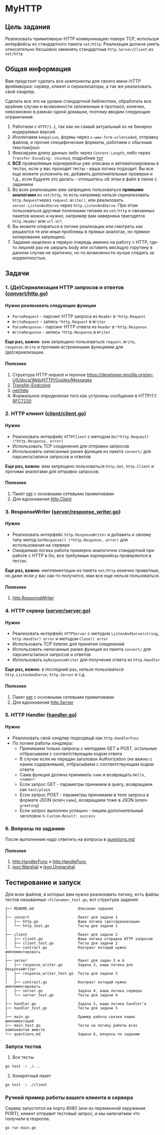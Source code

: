 # MyHTTP

## Цель задания

Реализовать примитивную HTTP коммуникацию поверх TCP, используя интерфейсы из стандартного пакета `net/http`. Реализация
должна уметь относительно бесшовно заменять стандартные `http.Server/Client` из `net/http`

## Общая информация

Вам предстоит сделать все компоненты для своего мини-HTTP фреймворка: сервер, клиент и сериализаторы, а так же
реализовать свой хэндлер.

Сделать все это на уровне стандартной библиотеки, обработать все крайние случаи и возможности заложенные в протокол,
конечно, невозможно в рамках одной домашки, поэтому вводим следующие ограничения:

1) Работаем с `HTTP/1.1`, так как он самый актуальный из не бинарно кодируемых версий
2) Исключаем `keepalive`, формы через `x-www-form-urlencoded`, отправку файлов, и прочие специфические форматы, работаем
   с обычным текстом/json
3) Фиксируем длину данных либо через `Content-Length`, либо через `Transfer-Encoding: chunked`,
   подробнее [тут](https://ru.wikipedia.org/wiki/Chunked_transfer_encoding)
4) **ВСЕ** проверяемые корнеркейсы уже описаны и автоматизированы в тестах, если у вас проходят тесты - ваша логика
   подходит. Вы все еще можете усложнить ее, добавить дополнительные проверки и т.д., если будуете это делать -
   отпишитесь об этом в файл в папке с заданием
5) Во всех реализациях вам запрещено пользоваться **прямыми аналогами** из `net/http`, то есть например нельзя
   сериализовать `http.Request`через `request.Write()`, или реализовать `server.ListenAndServe` через
   `http.ListenAndServe`. При этом пользоваться другими полезными типами из `net/http` и связанных пакетов можно и
   нужно, например вам наверняка пригодятся `http.Header` или `url.Url`
6) Вы можете опираться в логике реализации или смотреть как решаются те или иные проблемы в прямых аналогах, но прямое
   копирование запрещено.
7) Задание нацелено в первую очередь именно на работу с HTTP, где-то лишний раз не закрыть body или оставить висящую
   горутину в данном случае не критично, но по возможности лучше следить за корректностью.

## Задачи

### 1. (Де)Сериализация HTTP запросов и ответов ([convert/http.go](convert/http.go))

#### Нужно реализовать следующие функции

- `ParseRequest` - парсинг HTTP запроса из `Reader` в `*http.Request`
- `WriteRequest` - запись `*http.Request` в `Writer`
- `ParseResponse` - парсинг HTTP ответа из `Reader` в `*http.Response`
- `WriteResponse` - запись `*http.Response` в `Writer`

**Еще раз, важно:** вам запрещено пользоваться `request.Write`, `response.Write` и прочими встроенными функциями для
(де)сериализации.

#### Полезное

1) Структура HTTP request и reponse https://developer.mozilla.org/en-US/docs/Web/HTTP/Guides/Messages
2) [Transfer-Endcoing](https://ru.wikipedia.org/wiki/Chunked_transfer_encoding)
3) [net/http](https://pkg.go.dev/net/http#pkg-types)
2) Формальное определение того как устроены сообщения в HTTP/1.1: [RFC7230](https://tools.ietf.org/html/rfc7230)

### 2. HTTP клиент ([client/client.go](client/client.go))

#### Нужно

- Реализовать интерфейс `HTTPClient` с методом `Do(*http.Request) (*http.Response, error)`
- Использовать TCP соединения для отправки запросов
- Использовать написанные ранее функции из пакета `convert/` для парсинга/записи запросов и ответов

**Еще раз, важно:** вам запрещено пользоваться `http.Get`, `http.Client` и прочими аналогами для отправки запросов.

#### Полезное

1) Пакет [net](https://pkg.go.dev/net#pkg-overview) с основными сетевыми примитивами
2) Для вдохновения [http.Client](https://cs.opensource.google/go/go/+/refs/tags/go1.25.3:src/net/http/client.go;l=57)

### 3. ResponseWriter ([server/response_writer.go](server/response_writer.go))

#### Нужно

- Реализовать интерфейс `http.ResponseWriter` и добавить к своему типу метод `GetResponse() (*http.Response, error)` для
  использования на сервере
- Ожидаемая логика работа примерно аналогична стандартной при работе с HTTP в Go, все требуемые корнеркейсы проверяются
  в тестах.

**Еще раз, важно:** имплементации из пакета `net/http` конечно приватные, но даже если у вас как-то получится, ими все
еще
нельзя пользоваться.

#### Полезное

1) [http.ResponseWriter](https://pkg.go.dev/net/http#ResponseWriter)

### 4. HTTP сервер ([server/server.go](server/server.go))

#### Нужно

- Реализовать интерфейс `HTTPServer` с методом `ListenAndServe(string, http.Handler) error` и методом `Close() error`
- Использовать TCP listener для принятия соединений
- Использовать написанные ранее функции из пакета `convert/` для парсинга/записи запросов и ответов
- Использовать `myResponseWriter` для получения ответа из `http.Handler`

**Еще раз, важно:** в последний раз, нельзя пользоваться `http.ListenAndServe`, `http.Server` и т.д.

#### Полезное

1) Пакет [net](https://pkg.go.dev/net#pkg-overview) с основными сетевыми примитивами
2) Для вдохновения [http.Server](https://pkg.go.dev/net/http#hdr-Servers)

### 5. HTTP Handler ([handler.go](handler.go))

#### Нужно

- Реализовать свой хэндлер подходящй как `http.HandlerFunc`
- По логике работы хэндлера:
    - Принимаем только запросы с методами GET и POST, остальные отбрасываем с соответствующим кодом ответа
    - В случае если не передан заголовок Authorization (не важно с каким содержимым), отбрасываем с соответствующим
      кодом ответа
    - Сама функция должна принимать `name` и возвращать `Hello, <name>!`
    - Если запрос GET - параметры принмаем в query, возвращаем как `text/plain`
    - Если запрос POST - параметры принимаем в теле запроса в формате JSON (ключ `name`), возвращаем тоже в JSON (ключ
      `greeting`)
    - Если запрос выполнен успешно - пишем дополнительный заголовок `X-Custom-Result: success`

### 6. Вопросы по заданию

После выполнения надо ответить на вопросы в [questions.md](questions.md)

#### Полезное

1) [http.HandlerFunc](https://pkg.go.dev/net/http#HandleFunc)
   и [http.HandleFunc](https://pkg.go.dev/net/http#HandleFunc)
2) [json.Marshal](https://pkg.go.dev/encoding/json#Marshal)
   и [json.Unmarshal](https://pkg.go.dev/encoding/json#Unmarshal)

## Тестирование и запуск

Для всех файлов, в которых вам нужно реализовать логику, есть файлы тестов называнные `<filename>_test.go`, вот
структура задания:

```
├── README.md                    Описание задания
│
├── convert                      Пакет для задачи 1
│   ├── http.go                  Ваша логика (де)сериализации
│   └── http_test.go             Тесты для задачи 1
│   
├── client                       Пакет для задачи 2
│   ├── client.go                Ваша логика отправки HTTP запросов
│   ├── client_test.go           Тесты для задачи 2
│   └── contract.go              Контракт который нужно имплементировать
│   
├── server                       Пакет для задач 3 и 4
│   ├── response_writer.go       Задача 3, ваша логика для ResponseWriter
│   ├── response_writer_test.go  Тесты для задачи 3
│   │
│   ├── contract.go              Контракт который нужно имплементировать
│   ├── server.go                Задача 4, ваша логика сервера
│   └── server_test.go           Тесты для задачи 4
│
├── handler.go                   Задача 5, ваша логика handler'а
├── handler_test.go              Тесты для задачи 5
│
├── main.go                      Пример работы связки наших имплементаций
├── main_test.go                 Тесты на логику работы всех компонентов вместе
└── questions.md                 Задача 6, вопросы по заданию
```

### Запуск тестов

1. Все тесты

```bash
go test -v ./...
```

2. Конкретный пакет

```bash
go test -v ./client
```

### Ручной пример работы вашего клиента и сервера

Сервер запустится на порту 8080 (или из переменной окружения PORT), клиент отправит тестовый запрос, и мы напечатаем что
получили в response.

```bash
go run main.go
```

